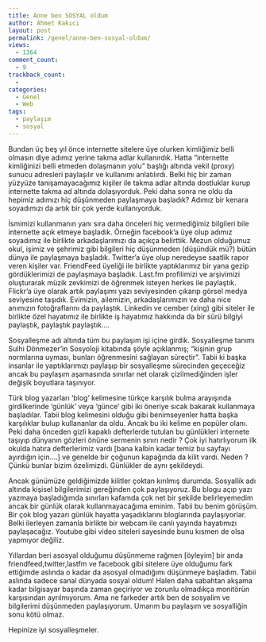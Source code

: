 ```yaml
---
title: Anne ben SOSYAL oldum
author: Ahmet Kakıcı
layout: post
permalink: /genel/anne-ben-sosyal-oldum/
views:
  - 1364
comment_count:
  - 9
trackback_count:
  - 
categories:
  - Genel
  - Web
tags:
  - paylaşım
  - sosyal
---
```

Bundan üç beş yıl önce internette sitelere üye olurken kimliğimiz belli olmasın diye adımız yerine takma adlar kullanırdık. Hatta &#8220;internette kimliğinizi belli etmeden dolaşmanın yolu&#8221; başlığı altında vekil (proxy) sunucu adresleri paylaşılır ve kullanımı anlatılırdı. Belki hiç bir zaman yüzyüze tanışamayacağımız kişiler ile takma adlar altında dostluklar kurup internette takma ad altında dolaşıyorduk. Peki daha sonra ne oldu da hepimiz adımızı hiç düşünmeden paylaşmaya başladık? Adımız bir kenara soyadımızı da artık bir çok yerde kullanıyorduk.

<!--more-->

İsmimizi kullanmanın yanı sıra daha önceleri hiç vermediğimiz bilgileri bile internette açık etmeye başladık. Örneğin facebook&#8217;a üye olup adımız soyadımız ile birlikte arkadaşlarımızı da açıkça belirttik. Mezun olduğumuz okul, işimiz ve şehrimiz gibi bilgileri hiç düşünmeden (düşündük mü?) bütün dünya ile paylaşmaya başladık. Twitter&#8217;a üye olup neredeyse saatlik rapor veren kişiler var. FriendFeed üyeliği ile birlikte yaptıklarımız bir yana gezip gördüklerimizi de paylaşmaya başladık. Last.fm profilimizi ve arşivimizi oluşturarak müzik zevkimizi de öğrenmek isteyen herkes ile paylaştık. Flickr&#8217;a üye olarak artık paylaşımı yazı seviyesinden çıkarıp görsel medya seviyesine taşıdık. Evimizin, ailemizin, arkadaşlarımızın ve daha nice anımızın fotoğraflarını da paylaştık. Linkedin ve cember (xing) gibi siteler ile birlikte özel hayatımız ile birlikte iş hayatımız hakkında da bir sürü bilgiyi paylaştık, paylaştık paylaştık&#8230;.

Sosyalleşme adı altında tüm bu paylaşım işi içine girdik. Sosyalleşme tanımı Sulhi Dönmezer&#8217;in Sosyoloji kitabında şöyle açıklanmış; &#8220;kişinin grup normlarına uyması, bunları öğrenmesini sağlayan süreçtir&#8221;. Tabii ki başka insanlar ile yaptıklarımızı paylaşıp bir sosyalleşme sürecinden geçeceğiz ancak bu paylaşım aşamasında sınırlar net olarak çizilmediğinden işler değişik boyutlara taşınıyor.

Türk blog yazarları &#8216;blog&#8217; kelimesine türkçe karşılık bulma arayışında girdilkerinde &#8216;günlük&#8217; veya &#8216;günce&#8217; gibi iki öneriye sıcak bakarak kullanmaya başladılar. Tabii blog kelimesini olduğu gibi benimseyenler hatta başka karşılıklar bulup kullananlar da oldu. Ancak bu iki kelime en popüler olanı. Peki daha önceden gizli kapaklı defterlerde tutulan bu günlükleri internete taşıyıp dünyanın gözleri önüne sermenin sınırı nedir ? Çok iyi hatırlıyorum ilk okulda hatıra defterlerimiz vardı [bana kalbin kadar temiz bu sayfayı ayırdığın için&#8230;.] ve genelde bir çoğunun kapağında da kilit vardı. Neden ? Çünkü bunlar bizim özelimizdi. Günlükler de aynı şekildeydi.

Ancak günümüze geldiğimizde kilitler çoktan kırılmış durumda. Sosyallik adı altında kişisel bilgilerimizi gereğinden çok paylaşıyoruz. Bu blogu açıp yazı yazmaya başladığımda sınırları kafamda çok net bir şekilde belirleyemedim ancak bir günlük olarak kullanmayacağıma eminim. Tabii bu benim görüşüm. Bir çok blog yazarı günlük hayatta yaşadıklarını bloglarında paylaşıyorlar. Belki ilerleyen zamanla birlikte bir webcam ile canlı yayında hayatımızı paylaşacağız. Youtube gibi video siteleri sayesinde bunu kısmen de olsa yapmıyor değiliz.

Yıllardan beri asosyal olduğumu düşünmeme rağmen [öyleyim] bir anda friendfeed,twitter,lastfm ve facebook gibi sitelere üye olduğumu fark ettiğimde aslında o kadar da asosyal olmadığımı düşünmeye başladım. Tabii aslında sadece sanal dünyada sosyal oldum! Halen daha sabahtan akşama kadar bilgisayar başında zaman geçiriyor ve zorunlu olmadıkça monitörün karşısından ayrılmıyorum. Ama ne farkeder artık ben de sosyalim ve bilgilerimi düşünmeden paylaşıyorum. Umarım bu paylaşım ve sosyalliğin sonu kötü olmaz.

Hepinize iyi sosyalleşmeler.